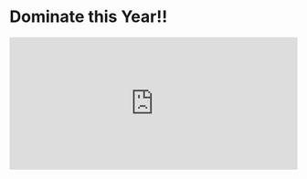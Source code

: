 # Dominate this Year!!

<iframe src="https://open.spotify.com/embed/episode/3pSZKn71uYdgfGBfHNH6PX" width="100%" height="232" frameBorder="0" allowtransparency="true" allow="encrypted-media"></iframe>